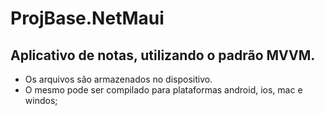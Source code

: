 # ProjBase.NetMaui

## Aplicativo de notas, utilizando o padrão MVVM.
* Os arquivos são armazenados no dispositivo.
* O mesmo pode ser compilado para plataformas android, ios, mac e windos;

